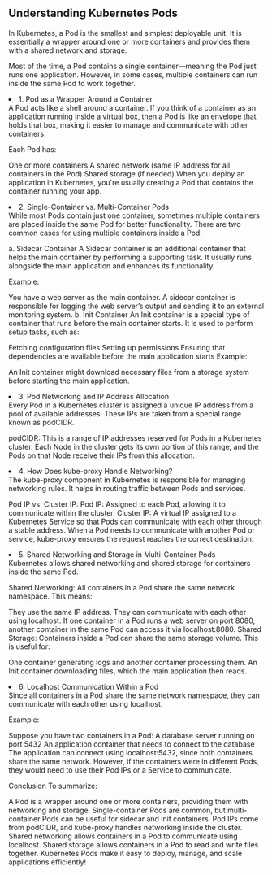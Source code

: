## Understanding Kubernetes Pods
<p>In Kubernetes, a Pod is the smallest and simplest deployable unit. It is essentially a wrapper around one or more containers and provides them with a shared network and storage.</p>

<p>Most of the time, a Pod contains a single container—meaning the Pod just runs one application. However, in some cases, multiple containers can run inside the same Pod to work together.</p>

<li>1. Pod as a Wrapper Around a Container</li>
A Pod acts like a shell around a container. If you think of a container as an application running inside a virtual box, then a Pod is like an envelope that holds that box, making it easier to manage and communicate with other containers.

Each Pod has:

One or more containers
A shared network (same IP address for all containers in the Pod)
Shared storage (if needed)
When you deploy an application in Kubernetes, you're usually creating a Pod that contains the container running your app.

<li>2. Single-Container vs. Multi-Container Pods</li>
While most Pods contain just one container, sometimes multiple containers are placed inside the same Pod for better functionality. There are two common cases for using multiple containers inside a Pod:

a. Sidecar Container
A Sidecar container is an additional container that helps the main container by performing a supporting task. It usually runs alongside the main application and enhances its functionality.

Example:

You have a web server as the main container.
A sidecar container is responsible for logging the web server’s output and sending it to an external monitoring system.
b. Init Container
An Init container is a special type of container that runs before the main container starts. It is used to perform setup tasks, such as:

Fetching configuration files
Setting up permissions
Ensuring that dependencies are available before the main application starts
Example:

An Init container might download necessary files from a storage system before starting the main application.
<li>3. Pod Networking and IP Address Allocation</li>
Every Pod in a Kubernetes cluster is assigned a unique IP address from a pool of available addresses. These IPs are taken from a special range known as podCIDR.

podCIDR: This is a range of IP addresses reserved for Pods in a Kubernetes cluster.
Each Node in the cluster gets its own portion of this range, and the Pods on that Node receive their IPs from this allocation.
<li>4. How Does kube-proxy Handle Networking?</li>
The kube-proxy component in Kubernetes is responsible for managing networking rules. It helps in routing traffic between Pods and services.

Pod IP vs. Cluster IP:
Pod IP: Assigned to each Pod, allowing it to communicate within the cluster.
Cluster IP: A virtual IP assigned to a Kubernetes Service so that Pods can communicate with each other through a stable address.
When a Pod needs to communicate with another Pod or service, kube-proxy ensures the request reaches the correct destination.

<li>5. Shared Networking and Storage in Multi-Container Pods</li>
Kubernetes allows shared networking and shared storage for containers inside the same Pod.

Shared Networking: All containers in a Pod share the same network namespace. This means:

They use the same IP address.
They can communicate with each other using localhost.
If one container in a Pod runs a web server on port 8080, another container in the same Pod can access it via localhost:8080.
Shared Storage: Containers inside a Pod can share the same storage volume. This is useful for:

One container generating logs and another container processing them.
An Init container downloading files, which the main application then reads.
<li>6. Localhost Communication Within a Pod</li>
Since all containers in a Pod share the same network namespace, they can communicate with each other using localhost.

Example:

Suppose you have two containers in a Pod:
A database server running on port 5432
An application container that needs to connect to the database
The application can connect using localhost:5432, since both containers share the same network.
However, if the containers were in different Pods, they would need to use their Pod IPs or a Service to communicate.

Conclusion
To summarize:

A Pod is a wrapper around one or more containers, providing them with networking and storage.
Single-container Pods are common, but multi-container Pods can be useful for sidecar and init containers.
Pod IPs come from podCIDR, and kube-proxy handles networking inside the cluster.
Shared networking allows containers in a Pod to communicate using localhost.
Shared storage allows containers in a Pod to read and write files together.
Kubernetes Pods make it easy to deploy, manage, and scale applications efficiently!
